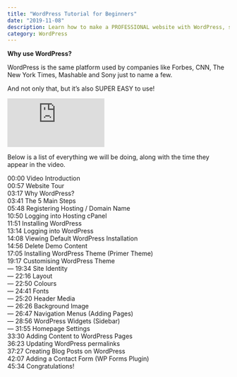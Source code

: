 ```yaml
---
title: "WordPress Tutorial for Beginners"
date: "2019-11-08"
description: Learn how to make a PROFESSIONAL website with WordPress, step by step!
category: WordPress 
---
```


<strong>Why use WordPress?</strong>

WordPress is the same platform used by companies like Forbes, CNN, The New York Times, Mashable and Sony just to name a few.

And not only that, but it’s also SUPER EASY to use!

<iframe width="220" height="110" src="https://www.youtube.com/embed/H7tSg98RW7U" frameborder="0" allowfullscreen></iframe>

Below is a list of everything we will be doing, along with the time they appear in the video.

00:00 Video Introduction</br>
00:57 Website Tour</br>
03:17 Why WordPress?</br>
03:41 The 5 Main Steps</br>
05:48 Registering Hosting / Domain Name</br>
10:50 Logging into Hosting cPanel</br>
11:51 Installing WordPress</br>
13:14 Logging into WordPress</br>
14:08 Viewing Default WordPress Installation</br>
14:56 Delete Demo Content</br>
17:05 Installing WordPress Theme (Primer Theme)</br>
19:17 Customising WordPress Theme</br>
          — 19:34 Site Identity</br>
          — 22:16 Layout</br>
          — 22:50 Colours</br>
          — 24:41 Fonts</br>
          — 25:20 Header Media</br>
          — 26:26 Background Image</br>
          — 26:47 Navigation Menus (Adding Pages)</br>
          — 28:56 WordPress Widgets (Sidebar)</br>
          — 31:55 Homepage Settings</br>
33:30 Adding Content to WordPress Pages</br>
36:23 Updating WordPress permalinks</br>
37:27 Creating Blog Posts on WordPress</br>
42:07 Adding a Contact Form (WP Forms Plugin)</br>
45:34 Congratulations!</br>
